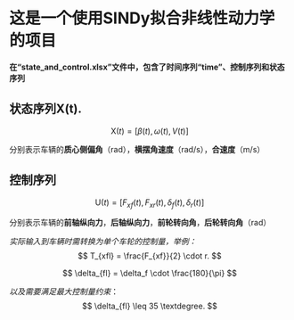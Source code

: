 # 这是一个使用SINDy拟合非线性动力学的项目

**在“state_and_control.xlsx”文件中，包含了时间序列“time”、控制序列和状态序列**

## 状态序列$\text{X(t)}$.

$$
\text{X}(t) = [\beta(t), \omega(t), V(t)]
$$

分别表示车辆的**质心侧偏角**（rad），**横摆角速度**（rad/s），**合速度**（m/s）

## 控制序列

$$
\text{U}(t) = [F_{xf}(t), F_{xr}(t), \delta_f(t), \delta_r(t)]
$$



分别表示车辆的**前轴纵向力**，**后轴纵向力**，**前轮转向角**，**后轮转向角**（rad）

*实际输入到车辆时需转换为单个车轮的控制量，举例：*
$$
T_{xfl} = \frac{F_{xf}}{2} \cdot r.
$$

$$
\delta_{fl} = \delta_f \cdot \frac{180}{\pi}
$$

*以及需要满足最大控制量约束*：
$$
\delta_{fl} \leq 35 \textdegree.
$$

